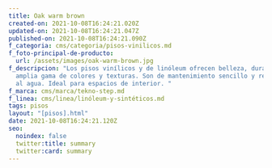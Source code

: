 ```yaml
---
title: Oak warm brown
created-on: 2021-10-08T16:24:21.020Z
updated-on: 2021-10-08T16:24:21.047Z
published-on: 2021-10-08T16:24:21.090Z
f_categoria: cms/categoria/pisos-vinilicos.md
f_foto-principal-de-producto:
  url: /assets/images/oak-warm-brown.jpg
f_descripcion: "Los pisos vinílicos y de linóleum ofrecen belleza, durabilidad y
  amplia gama de colores y texturas. Son de mantenimiento sencillo y resistentes
  al agua. Ideal para espacios de interior. "
f_marca: cms/marca/tekno-step.md
f_linea: cms/linea/linóleum-y-sintéticos.md
tags: pisos
layout: "[pisos].html"
date: 2021-10-08T16:24:21.120Z
seo:
  noindex: false
  twitter:title: summary
  twitter:card: summary
---
```

